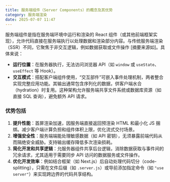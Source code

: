```yaml
---
title: 服务端组件（Server Components）的概念及其优势
category: 服务端渲染
date: 2025-07-07 11:47
---
```

服务端组件是指在服务端环境中运行和渲染的 React 组件（或其他前端框架实现），允许代码直接在服务端执行以处理数据和渲染部分内容。与传统服务端渲染（SSR）不同，它聚焦于非交互逻辑，例如数据获取或文件操作 [摘要来源如]。具体来说：  
- **运行位置**：在服务器执行，无法访问浏览器 API（如 `window` 或 `useState`、`useEffect` 等 Hook）。  
- **交互模式**：搭配客户端组件使用，“交互部件”可嵌入事件处理机制，两者整合实现完整应用功能。其输出通常包含序列化的数据，供客户端水合（hydration）时复用。这种架构允许服务端共享文件系统或数据库资源（如直接 SQL 查询），避免额外 API 请求。  

### 优势包括  
1.  **提升性能**：首屏渲染加速，因服务端直接返回预渲染 HTML 和最小化 JS 捆绑。减少客户端计算负担和组件体积上限，优化流式交付场景。  
2.  **增强安全性**：服务端端能处理敏感数据（如 API 密钥），无须暴露前端代码从而隔绝安全威胁。支持输出缓存降低多次渲染损耗。  
3.  **简化开发和共享逻辑**：允服务器组件共享后台逻辑，消除数据获取与事件间的冗余请求，尤其适用于需要同步 API 访问的数据服务或文件操作。  
4.  **优化开发效率**：例如结合框架（如 Next.js）后自动处理代码切分（code-splitting），只需在文件后缀（如 `.server.js`）或导前添加指定命令（如 `"use server"`）来实现跨边界的代码共享结构。  
